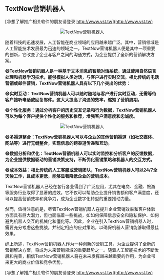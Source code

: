 ## **TextNow营销机器人**

[😍想了解推广相关软件的朋友请登录 http://www.vst.tw](http://www.vst.tw)

 <center><img src="https://vst.tw/MP4/tuiguang/png/4.png" alt="TextNow营销机器人"></center>

随着科技的迅速发展，人工智能在商业领域的应用越来越广泛。其中，营销领域是人工智能技术发展最为迅速的领域之一。TextNow营销机器人便是其中一项重要的创新，它改变了企业与客户之间的沟通方式，为企业提供了全新的营销解决方案。

**😄TextNow营销机器人是一种基于文本消息的智能对话系统，通过使用自然语言处理和机器学习技术，能够模拟人类对话，与客户进行实时交流。相比传统的电话营销或邮件营销，TextNow营销机器人具有以下几个突出的优势：**

**😄实时互动：TextNow营销机器人可以随时随地与客户进行实时互动，无需等待客户接听电话或回复邮件。这大大提高了沟通的效率，缩短了营销周期。**

**😄个性化服务：通过分析客户的历史交互记录和行为数据，TextNow营销机器人可以为每个客户提供个性化的服务和推荐，增强客户满意度和忠诚度。**

 <center><img src="https://vst.tw/MP4/tuiguang/png/0.png" alt="TextNow营销机器人"></center>

**😄多渠道整合：TextNow营销机器人可以与企业的其他营销渠道（如社交媒体、网站等）进行无缝整合，实现信息的跨渠道传递和互动。**

**😄数据分析和优化：TextNow营销机器人可以实时监控和分析客户的反馈数据，为企业提供数据驱动的营销决策支持，不断优化营销策略和机器人的交互方式。**

**😄成本效益：相比传统的人工客服或营销团队，TextNow营销机器人可以24/7全天候工作，且成本更低，能够显著降低企业的营销成本。**

TextNow营销机器人已经在各行各业得到了广泛应用，尤其在电商、金融、旅游等服务行业取得了显著的成效。它不仅可以帮助企业提升销售额和客户满意度，还可以提高营销效率和竞争力，成为企业数字化转型的重要推动力量。

然而，值得注意的是，尽管TextNow营销机器人在提升企业营销效率和客户体验方面具有巨大潜力，但也面临着一些挑战，如如何保障信息安全和隐私保护、如何避免机器人交互的机械化和僵化等。因此，企业在引入TextNow营销机器人时，需要充分考虑这些挑战，并制定相应的应对策略，以确保机器人营销能够取得最佳效果。

综上所述，TextNow营销机器人作为一种创新的营销工具，为企业提供了全新的营销解决方案，将成为未来营销领域的重要趋势之一。随着人工智能技术的不断发展和完善，相信TextNow营销机器人将在未来发挥越来越重要的作用，为企业带来更大的商业价值和竞争优势。

[😍想了解推广相关软件的朋友请登录 http://www.vst.tw](http://www.vst.tw)



